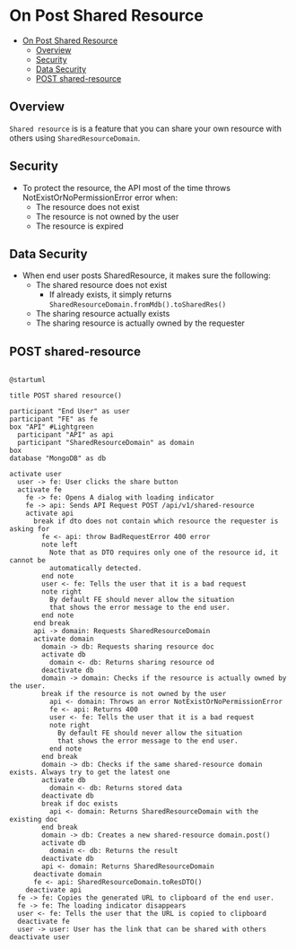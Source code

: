 # On Post Shared Resource


<!-- TOC -->

- [On Post Shared Resource](#on-post-shared-resource)
  - [Overview](#overview)
  - [Security](#security)
  - [Data Security](#data-security)
  - [POST shared-resource](#post-shared-resource)

<!-- /TOC -->

## Overview

`Shared resource` is is a feature that you can share your own resource with others using `SharedResourceDomain`.


## Security
- To protect the resource, the API most of the time throws NotExistOrNoPermissionError error when:
  - The resource does not exist
  - The resource is not owned by the user
  - The resource is expired


## Data Security
- When end user posts SharedResource, it makes sure the following:
  - The shared resource does not exist
    - If already exists, it simply returns `SharedResourceDomain.fromMdb().toSharedRes()`
  - The sharing resource actually exists
  - The sharing resource is actually owned by the requester


## POST shared-resource

```plantuml

@startuml

title POST shared resource()

participant "End User" as user
participant "FE" as fe
box "API" #Lightgreen
  participant "API" as api
  participant "SharedResourceDomain" as domain
box
database "MongoDB" as db

activate user
  user -> fe: User clicks the share button
  activate fe
    fe -> fe: Opens A dialog with loading indicator
    fe -> api: Sends API Request POST /api/v1/shared-resource
    activate api
      break if dto does not contain which resource the requester is asking for
        fe <- api: throw BadRequestError 400 error
        note left
          Note that as DTO requires only one of the resource id, it cannot be
          automatically detected.
        end note
        user <- fe: Tells the user that it is a bad request
        note right
          By default FE should never allow the situation
          that shows the error message to the end user.
        end note
      end break
      api -> domain: Requests SharedResourceDomain
      activate domain
        domain -> db: Requests sharing resource doc
        activate db
          domain <- db: Returns sharing resource od
        deactivate db
        domain -> domain: Checks if the resource is actually owned by the user.
        break if the resource is not owned by the user
          api <- domain: Throws an error NotExistOrNoPermissionError
          fe <- api: Returns 400
          user <- fe: Tells the user that it is a bad request
          note right
            By default FE should never allow the situation
            that shows the error message to the end user.
          end note
        end break
        domain -> db: Checks if the same shared-resource domain exists. Always try to get the latest one
        activate db
          domain <- db: Returns stored data
        deactivate db
        break if doc exists
          api <- domain: Returns SharedResourceDomain with the existing doc
        end break
        domain -> db: Creates a new shared-resource domain.post()
        activate db
          domain <- db: Returns the result
        deactivate db
        api <- domain: Returns SharedResourceDomain
      deactivate domain
      fe <- api: SharedResourceDomain.toResDTO()
    deactivate api
  fe -> fe: Copies the generated URL to clipboard of the end user.
  fe -> fe: The loading indicator disappears
  user <- fe: Tells the user that the URL is copied to clipboard
  deactivate fe
  user -> user: User has the link that can be shared with others
deactivate user


```


